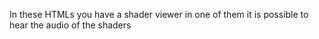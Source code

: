 In these HTMLs you have a shader viewer in one of them it is possible to hear the audio of the shaders
